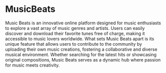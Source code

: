 # MusicBeats

Music Beats is an innovative online platform designed for music enthusiasts to explore a vast array of music genres and artists. Users can easily discover and download their favorite tunes free of charge, making it accessible to music lovers worldwide. What sets Music Beats apart is its unique feature that allows users to contribute to the community by uploading their own music creations, fostering a collaborative and diverse musical environment. Whether searching for the latest hits or showcasing original compositions, Music Beats serves as a dynamic hub where passion for music meets creativity.
